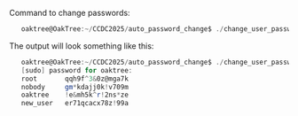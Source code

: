 Command to change passwords:   

```powershell
   oaktree@OakTree:~/CCDC2025/auto_password_change$ ./change_user_passwds.sh
```

The output will look something like this:

```powershell
   oaktree@OakTree:~/CCDC2025/auto_password_change$ ./change_user_passwds.sh
   [sudo] password for oaktree:
   root       qqh9f^3&0z@mga7k
   nobody     gm*kdajj0k!v709m
   oaktree    !e&mh5k^r!2ns*ze
   new_user   er71qcacx78z!99a
```
